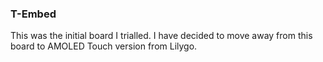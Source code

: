 ### T-Embed
This was the initial board I trialled.  I have decided to move away from this board to AMOLED Touch version from Lilygo.
